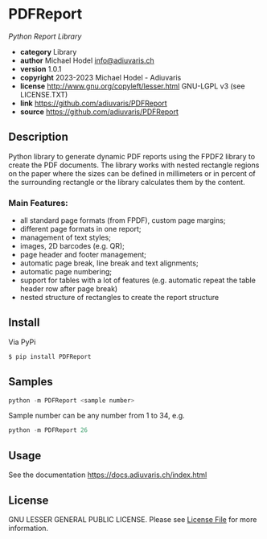 # PDFReport

*Python Report Library*

* **category**    Library
* **author**      Michael Hodel <info@adiuvaris.ch>
* **version**     1.0.1
* **copyright**   2023-2023 Michael Hodel - Adiuvaris
* **license**     http://www.gnu.org/copyleft/lesser.html GNU-LGPL v3 (see LICENSE.TXT)
* **link**        https://github.com/adiuvaris/PDFReport
* **source**      https://github.com/adiuvaris/PDFReport


## Description

Python library to generate dynamic PDF reports using the FPDF2 library to create the PDF documents. 
The library works with nested rectangle regions on the paper where the sizes can be defined in millimeters 
or in percent of the surrounding rectangle or the library calculates them by the content.

### Main Features:
* all standard page formats (from FPDF), custom page margins;
* different page formats in one report;
* management of text styles;
* images, 2D barcodes (e.g. QR);
* page header and footer management;
* automatic page break, line break and text alignments;
* automatic page numbering;
* support for tables with a lot of features (e.g. automatic repeat the table header row after page break)
* nested structure of rectangles to create the report structure


## Install

Via PyPi

``` bash
$ pip install PDFReport
```

## Samples

``` python
python -m PDFReport <sample number>
```
Sample number can be any number from 1 to 34, e.g.

``` python
python -m PDFReport 26
```

## Usage

See the documentation https://docs.adiuvaris.ch/index.html


## License

GNU LESSER GENERAL PUBLIC LICENSE. Please see [License File](LICENSE) for more information.

